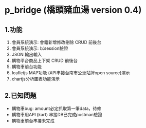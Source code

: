 # p_bridge (橋頭豬血湯 version 0.4)
    
## 1.功能
<ol>
<li>會員系統演示: 會籍新增修改刪除 CRUD 前後台
<li>會員系統演示: 以session驗證
<li>JSON 輸出輸入
<li>購物平台商品上下架 CRUD 前後台
<li>購物車前台功能
<li>leafletjs MAP功能 (API串接台南市公車站牌open source)演示
<li>chartjs分析圖表功能演示
</ol>

## 2.已知問題
<ul>
<li>購物車bug: amount必定抓取第一筆data，待修</li>
<li>購物車用API (kart) 串接DB已完成postman驗證</li>
<li>購物車前台串接未完成</li>


</ul>